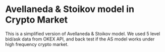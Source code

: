 # Avellaneda & Stoikov model in Crypto Market

This is a simplified version of Avellaneda & Stoikov model. We used 5 level bid/ask data from OKEX API, and back test if the AS model works under high frequency crypto market.


